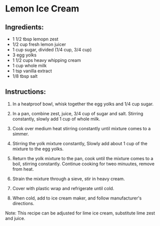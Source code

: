 # Lemon Ice Cream

## Ingredients:

- 1 1/2 tbsp lemopn zest
- 1/2 cup fresh lemon juicer
- 1 cup sugar, divided (1/4 cup, 3/4 cup)
- 3 egg yolks
- 1 1/2 cups heavy whipping cream
- 1 cup whole milk
- 1 tsp vanilla extract
- 1/8 tbsp salt

## Instructions:

1. In a heatproof bowl, whisk together the egg yolks and 1/4 cup sugar.

2. In a pan, combine zest, juice, 3/4 cup of sugar and salt.  Stirring constantly, slowly add 1 cup of whole milk.

3. Cook over medium heat stirring constantly until mixture comes to a simmer.

4. Stirring the yolk mixture constantly, Slowly add about 1 cup of the mixture to the egg yolks.

5. Return the yolk mixture to the pan, cook until the mixture comes to a boil, stirring constantly.  Continue cooking for tweo minuutes, remove from heat.

6. Strain the mixture through a sieve, stir in heavy cream.

7. Cover with plastic wrap and refrigerate until cold.

8. When cold, add to ice cream maker, and follow manufacturer's directions.

Note: This recipe can be adjusted for lime ice cream, substitute lime zest and juice.
